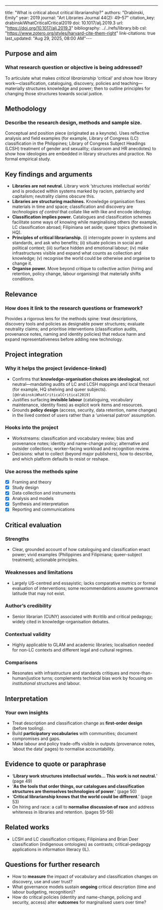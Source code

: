 ---
title: "What is critical about critical librarianship?"
authors: "Drabinski, Emily"
year: 2019
journal: "Art Libraries Journal 44(2): 49–57"
citation_key: drabinskiWhatCriticalCritical2019
doi: 10.1017/alj.2019.3
url: "https://doi.org/10.1017/alj.2019.3"
bibliography: ../../refs/library.bib
csl: "https://www.zotero.org/styles/harvard-cite-them-right"
link-citations: true
last_updated: "Aug 29, 2025, 08:00 AM"---
## Purpose and aim
### What research question or objective is being addressed?
To articulate what makes *critical librarianship* ‘critical’ and show how library work—classification, cataloguing, discovery, policies and teaching—materially structures knowledge and power; then to outline principles for changing those structures towards social justice.

## Methodology
### Describe the research design, methods and sample size.  
Conceptual and position piece (originated as a keynote). Uses reflective analysis and field examples (for example, Library of Congress (LC) classification in the Philippines; Library of Congress Subject Headings (LCSH) treatment of gender and sexuality; classroom and HR anecdotes) to show how ideologies are embedded in library structures and practice. No formal empirical study.

## Key findings and arguments
- **Libraries are not neutral.** Library work ‘structures intellectual worlds’ and is produced within systems marked by racism, patriarchy and capitalism; neutrality claims obscure this.  
- **Libraries are structuring machines.** Knowledge organisation fixes materials in time and space; classification and discovery are *technologies of control* that collate like with like and encode ideology.  
- **Classification implies power.** Catalogues and classification schemes facilitate some ways of knowing while marginalising others (for example, LC classification abroad; Filipiniana set aside; queer topics ghettoised in HQ).  
- **Principles of critical librarianship.** (i) interrogate power in systems and standards, and ask who benefits; (ii) situate policies in social and political context; (iii) surface hidden and emotional labour; (iv) make infrastructures visible and expand what counts as collection and knowledge; (v) recognise the world could be otherwise and organise to change it.  
- **Organise power.** Move beyond critique to collective action (hiring and retention, policy change, labour organising) that materially shifts conditions.

## Relevance
### How does it link to the research questions or framework?
Provides a rigorous lens for the methods spine: treat descriptions, discovery tools and policies as designable power structures; evaluate neutrality claims; and prioritise interventions (classification audits, provenance notes, naming and identity policies) that reduce harm and expand representativeness before adding new technology.

## Project integration
### Why it helps the project (evidence-linked)
- Confirms that **knowledge-organisation choices are ideological**, not neutral—mandating audits of LC and LCSH mappings and local thesauri (for example, HQ shelving and queer subjects). ``[@drabinskiWhatCriticalCritical2019]``  
- Justifies surfacing **invisible labour** (cataloguing, vocabulary maintenance, identity fixes) as explicit work items and resources.  
- Grounds **policy design** (access, security, data retention, name changes) in the lived context of users rather than a ‘universal patron’ assumption.  

### Hooks into the project
- Workstreams: classification and vocabulary review; bias and provenance notes; identity and name-change policy; alternative and outsider collections; worker-facing workload and recognition review.  
- Decisions: what to collect (beyond major publishers), how to describe, and which platform defaults to resist or reshape.  

### Use across the methods spine
- [x] Framing and theory  
- [x] Study design  
- [x] Data collection and instruments  
- [x] Analysis and models  
- [x] Synthesis and interpretation  
- [x] Reporting and communications  

## Critical evaluation
### Strengths
- Clear, grounded account of how cataloguing and classification enact power; vivid examples (Philippines and Filipiniana; queer-subject treatment); actionable principles.  

### Weaknesses and limitations
- Largely US-centred and essayistic; lacks comparative metrics or formal evaluation of interventions; some recommendations assume governance latitude that may not exist.  

### Author’s credibility
- Senior librarian (CUNY) associated with #critlib and critical pedagogy; widely cited in knowledge-organisation debates.  

### Contextual validity
- Highly applicable to GLAM and academic libraries; localisation needed for non-LC contexts and different legal and cultural regimes.  

### Comparisons
- Resonates with infrastructure and standards critiques and more-than-human/justice turns; complements technical bias work by focusing on *institutional* structures and labour.  

## Interpretation
### Your own insights
- Treat description and classification change as **first-order design** (before tooling).  
- Build **participatory vocabularies** with communities; document compromises and gaps.  
- Make labour and policy trade-offs visible in outputs (provenance notes, ‘about the data’ pages) to normalise accountability.  

## Evidence to quote or paraphrase
- ‘**Library work structures intellectual worlds… This work is not neutral.**’ (page 49)  
- ‘**As the tools that order things, our catalogues and classification structures are themselves technologies of power**.’ (page 50)  
- ‘**Critical librarianship knows that the world could be different**.’ (page 53)  
- On hiring and race: a call to **normalise discussion of race** and address whiteness in libraries and retention. (pages 55–56)

## Related works
- LCSH and LC classification critiques; Filipiniana and Brian Deer classification (indigenous ontologies) as contrasts; critical-pedagogy applications in information literacy (IL).

## Questions for further research
- How to **measure** the impact of vocabulary and classification changes on discovery, use and user trust?  
- What governance models sustain **ongoing** critical description (time and labour budgeting, recognition)?  
- How do critical policies (identity and name-change, policing and security, access) alter **outcomes** for marginalised users over time?